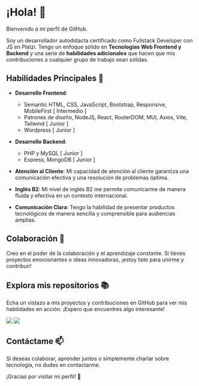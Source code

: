 # ¡Hola! 👋

Bienvenido a mi perfil de GitHub.

Soy un desarrollador autodidacta certificado como Fullstack Developer con JS en Platzi. Tengo un enfoque sólido en **Tecnologías Web Frontend y Backend** y una serie de **habilidades adicionales** que hacen que mis contribuciones a cualquier grupo de trabajo sean sólidas.

## Habilidades Principales 🚀

- **Desarrollo Frontend**:
  - Semantic HTML, CSS, JavaScript, Bootstrap, Responsive, MobileFirst [ Intermedio ]
  - Patrones de diseño, NodeJS, React, RouterDOM, MUI, Axios, Vite, Tailwind [ Junior ]
  - Wordpress [ Junior ]

- **Desarrollo Backend**:
  - PHP y MySQL [ Junior ]
  - Express, MongoDB [ Junior ]

- **Atención al Cliente**: Mi capacidad de atención al cliente garantiza una comunicación efectiva y una resolución de problemas óptima.

- **Inglés B2**: Mi nivel de inglés B2 me permite comunicarme de manera fluida y efectiva en un contexto internacional.

- **Comunicación Clara**: Tengo la habilidad de presentar productos tecnológicos de manera sencilla y comprensible para audiencias amplias.

## Colaboración 🤝

Creo en el poder de la colaboración y el aprendizaje constante. Si tienes proyectos emocionantes o ideas innovadoras, ¡estoy listo para unirme y contribuir!

## Explora mis repositorios 📚

Echa un vistazo a mis proyectos y contribuciones en GitHub para ver mis habilidades en acción. ¡Espero que encuentres algo interesante!

<img src="https://drive.google.com/file/d/1JU2GCEn0BfirW0UFMaA76CPZZuErGGi7/view?usp=sharing"/>
<img src="https://i.ibb.co/CPFsrxq/Captura-de-pantalla-2023-08-25-115824.png"/>

## Contáctame 📫

Si deseas colaborar, aprender juntos o simplemente charlar sobre tecnología, no dudes en contactarme.

¡Gracias por visitar mi perfil! 🌟
